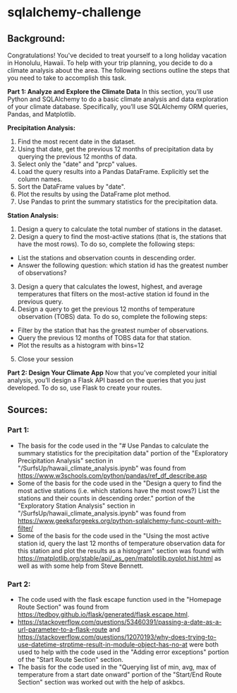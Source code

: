 # sqlalchemy-challenge
## **Background:**

Congratulations! You've decided to treat yourself to a long holiday vacation in Honolulu, Hawaii. To help with your trip planning, you decide to do a climate analysis about the area. The following sections outline the steps that you need to take to accomplish this task.

**Part 1: Analyze and Explore the Climate Data**
In this section, you’ll use Python and SQLAlchemy to do a basic climate analysis and data exploration of your climate database. Specifically, you’ll use SQLAlchemy ORM queries, Pandas, and Matplotlib.

**Precipitation Analysis:**
1. Find the most recent date in the dataset.
2. Using that date, get the previous 12 months of precipitation data by querying the previous 12 months of data.
3. Select only the "date" and "prcp" values.
4. Load the query results into a Pandas DataFrame. Explicitly set the column names.
5. Sort the DataFrame values by "date".
6. Plot the results by using the DataFrame plot method.
7. Use Pandas to print the summary statistics for the precipitation data.

**Station Analysis:**
1. Design a query to calculate the total number of stations in the dataset.
2. Design a query to find the most-active stations (that is, the stations that have the most rows). To do so, complete the following steps:
- List the stations and observation counts in descending order.
- Answer the following question: which station id has the greatest number of observations?
3. Design a query that calculates the lowest, highest, and average temperatures that filters on the most-active station id found in the previous query.
4. Design a query to get the previous 12 months of temperature observation (TOBS) data. To do so, complete the following steps:
- Filter by the station that has the greatest number of observations.
- Query the previous 12 months of TOBS data for that station.
- Plot the results as a histogram with bins=12
5. Close your session

**Part 2: Design Your Climate App**
Now that you’ve completed your initial analysis, you’ll design a Flask API based on the queries that you just developed. To do so, use Flask to create your routes.

## **Sources:**
### **Part 1:**
- The basis for the code used in the "# Use Pandas to calculate the summary statistics for the precipitation data" portion of the "Exploratory Precipitation Analysis" section in "/SurfsUp/hawaii_climate_analysis.ipynb" was found from https://www.w3schools.com/python/pandas/ref_df_describe.asp
- Some of the basis for the code used in the "Design a query to find the most active stations (i.e. which stations have the most rows?) List the stations and their counts in descending order." portion of the "Exploratory Station Analysis" section in "/SurfsUp/hawaii_climate_analysis.ipynb" was found from https://www.geeksforgeeks.org/python-sqlalchemy-func-count-with-filter/
- Some of the basis for the code used in the "Using the most active station id, query the last 12 months of temperature observation data for this station and plot the results as a histogram" section was found with https://matplotlib.org/stable/api/_as_gen/matplotlib.pyplot.hist.html as well as with some help from Steve Bennett.

### **Part 2:**
- The code used with the flask escape function used in the "Homepage Route Section" was found from https://tedboy.github.io/flask/generated/flask.escape.html.
- https://stackoverflow.com/questions/53460391/passing-a-date-as-a-url-parameter-to-a-flask-route and https://stackoverflow.com/questions/12070193/why-does-trying-to-use-datetime-strptime-result-in-module-object-has-no-at were both used to help with the code used in the "Adding error exceptions" portion of the "Start Route Section" section.
- The basis for the code used in the "Querying list of min, avg, max of temperature from a start date onward" portion of the "Start/End Route Section" section was worked out with the help of askbcs.